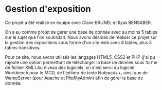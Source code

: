# Gestion d'exposition
Ce projet a été réalisé en équipe avec Claire BRUNEL et Ilyas BENSABER.

On a eu comme projet de gérer une base de donnée avec au moins 5 tables sur le sujet que l'on souhaitait.
Nous avons désidés de réaliser ce projet sur la gestion des expositions sous forme d'un site web avec 8 tables, plus 3 tables transitives. 

Pour ce site, nous avons utilisés les langages HTML5, CSS3 et PHP (j'ai pu rajouté une option permettant de télécharger la base de donnée sous forme de fichier XML).Au niveau des logiciels, on s'est servi du logiciel Workbench pour le MCD, de l'éditeur de texte Notepad++, ainsi que de WampServer (pour Apache et PhpMyAdmin) afin de gérer la base de donnée.
